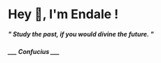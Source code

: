<h1 title="head"> Hey 👋, I'm Endale !</h1>

**<h5><i>" Study the past, if you would divine the future. "</i></h5>**

*<b>___ Confucius ___</b>*
